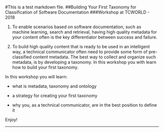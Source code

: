 #This is a test markdown file.
##Building Your First Taxonomy for Classification of Software Documentation
###Workshop at TCWORLD - 2018

1. To enable scenarios based on software documentation, such as machine learning, search and retrieval, having high quality metadata for your content often is the key differentiator between success and failure.


1. To build high quality content that is ready to be used in an intelligent way, a technical communicator often need to provide some form of pre-classified content metadata. The best way to collect and organize such metadata, is by developing a taxonomy. In this workshop you with learn how to build your first taxonomy.

In this workshop you will learn:


- what is metadata, taxonomy and ontology


- a strategy for creating your first taxonomy


- why you, as a technical communicator, are in the best position to define it


Enjoy!


----------
